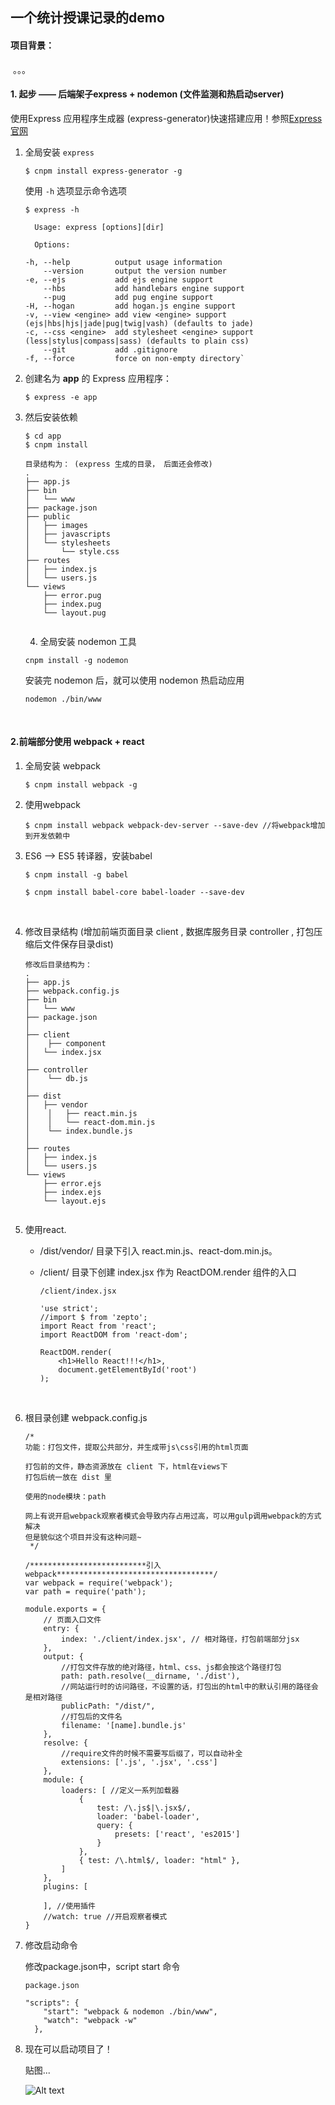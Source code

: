 ##  				一个统计授课记录的demo

#### 项目背景： 

​	。。。



#### 1. 起步 —— 后端架子express + nodemon (文件监测和热启动server)

使用Express 应用程序生成器 (express-generator)快速搭建应用！参照[Express官网](http://expressjs.com/)

 1.  全局安装  `express` 

     ```
     $ cnpm install express-generator -g
     ```

     使用 `-h` 选项显示命令选项

         $ express -h

           Usage: express [options][dir]

           Options:

         -h, --help          output usage information
             --version       output the version number
         -e, --ejs           add ejs engine support
             --hbs           add handlebars engine support
             --pug           add pug engine support
         -H, --hogan         add hogan.js engine support
         -v, --view <engine> add view <engine> support (ejs|hbs|hjs|jade|pug|twig|vash) (defaults to jade)
         -c, --css <engine>  add stylesheet <engine> support (less|stylus|compass|sass) (defaults to plain css)
             --git           add .gitignore
         -f, --force         force on non-empty directory`

 2.  创建名为 **app** 的 Express 应用程序：

     ````
     $ express -e app
     ````

 3.  然后安装依赖

     ````
     $ cd app
     $ cnpm install
     ````

     ````
     目录结构为： (express 生成的目录， 后面还会修改)
     .
     ├── app.js
     ├── bin
     │   └── www
     ├── package.json
     ├── public
     │   ├── images
     │   ├── javascripts
     │   └── stylesheets
     │       └── style.css
     ├── routes
     │   ├── index.js
     │   └── users.js
     └── views
         ├── error.pug
         ├── index.pug
         └── layout.pug
         
     ````

     4. 全局安装 nodemon 工具

     ```
     cnpm install -g nodemon
     ```

     安装完 nodemon 后，就可以使用 nodemon 热启动应用

     ```
     nodemon ./bin/www
     ```

     ​

#### 2.前端部分使用 webpack + react

1. 全局安装 webpack

   ````
   $ cnpm install webpack -g
   ````

2. 使用webpack

   ````
   $ cnpm install webpack webpack-dev-server --save-dev //将webpack增加到开发依赖中
   ````

3. ES6 --> ES5 转译器，安装babel

   ```
   $ cnpm install -g babel

   $ cnpm install babel-core babel-loader --save-dev
   ```

   ​

4. 修改目录结构 (增加前端页面目录 client , 数据库服务目录 controller , 打包压缩后文件保存目录dist)

   ```
   修改后目录结构为：
   .
   ├── app.js
   ├── webpack.config.js
   ├── bin
   │   └── www
   ├── package.json
   │
   ├── client
   │	├── component
   │   └── index.jsx
   │
   ├── controller
   │	└── db.js
   │
   ├── dist
   │   ├── vendor
   │	│	├── react.min.js
   │	│	└── react-dom.min.js
   │	└── index.bundle.js
   │       
   ├── routes
   │   ├── index.js
   │   └── users.js
   └── views
       ├── error.ejs
       ├── index.ejs
       └── layout.ejs
       
   ```

5. 使用react. 

   * /dist/vendor/ 目录下引入 react.min.js、react-dom.min.js。

   * /client/ 目录下创建 index.jsx 作为 ReactDOM.render 组件的入口

     ```
     /client/index.jsx

     'use strict';
     //import $ from 'zepto';
     import React from 'react';
     import ReactDOM from 'react-dom';

     ReactDOM.render(
         <h1>Hello React!!!</h1>,
         document.getElementById('root')
     );
     ```

     ​

6. 根目录创建 webpack.config.js

   ```
   /*
   功能：打包文件，提取公共部分，并生成带js\css引用的html页面

   打包前的文件，静态资源放在 client 下，html在views下
   打包后统一放在 dist 里

   使用的node模块：path

   网上有说开启webpack观察者模式会导致内存占用过高，可以用gulp调用webpack的方式解决
   但是貌似这个项目并没有这种问题~
    */

   /**************************引入webpack***********************************/
   var webpack = require('webpack');
   var path = require('path');

   module.exports = {
       // 页面入口文件
       entry: {
           index: './client/index.jsx', // 相对路径，打包前端部分jsx
       },
       output: {
           //打包文件存放的绝对路径，html、css、js都会按这个路径打包
           path: path.resolve(__dirname, './dist'),
           //网站运行时的访问路径，不设置的话，打包出的html中的默认引用的路径会是相对路径
           publicPath: "/dist/",
           //打包后的文件名 
           filename: '[name].bundle.js'
       },
       resolve: {
           //require文件的时候不需要写后缀了，可以自动补全
           extensions: ['.js', '.jsx', '.css']
       },
       module: {
           loaders: [ //定义一系列加载器
               {
                   test: /\.js$|\.jsx$/,
                   loader: 'babel-loader',
                   query: {
                       presets: ['react', 'es2015']
                   }
               },
               { test: /\.html$/, loader: "html" },
           ]
       },
       plugins: [

       ], //使用插件
       //watch: true //开启观察者模式
   }
   ```

7. 修改启动命令

   修改package.json中，script start 命令

   ```
   package.json

   "scripts": {
       "start": "webpack & nodemon ./bin/www",
       "watch": "webpack -w"
     },
   ```

8. 现在可以启动项目了！

   贴图...

   ![Alt text](http://wx1.sinaimg.cn/mw1024/752603d5gy1ffxfo43p7wj20gu03qjr7.jpg)

